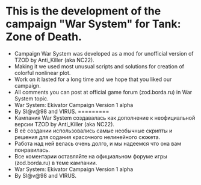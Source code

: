 This is the development of the campaign "War System" for Tank: Zone of Death.
=========
- Campaign War System was developed as a mod for unofficial version of TZOD by Anti_Killer (aka NC22).
- Making it we used most unusual scripts and solutions for creation of colorful nonlinear plot.
- Work on it lasted for a long time and we hope that you liked our campaign.
- All comments you can post at official game forum (zod.borda.ru) in War System topic.
-    War System: Ekivator Campaign                     Version 1 alpha
-	 By Sl@v@98 and VIRUS.
=========
- Кампания War System создавалась как дополнение к неофициальной версии TZOD by Anti_Killer (aka NC22).
- В её создании использовались самые необычные скрипты и решения для содания красочного нелинейного сюжета.
- Работа над ней велась очень долго, и мы надеемся что она вам понравилась.
- Все коментарии оставляйте на официальном форуме игры (zod.borda.ru) в теме кампании.
-    War System: Ekivator Campaign                     Version 1 alpha
-	 By Sl@v@98 and VIRUS.